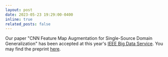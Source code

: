 ```yaml
---
layout: post
date: 2023-05-23 19:29:00-0400
inline: true
related_posts: false
---
```


Our paper "CNN Feature Map Augmentation for Single-Source Domain Generalization" has been accepted at this year's [IEEE Big Data Service](https://ieeebigdataservice.com/).
You may find the preprint [here](https://arxiv.org/abs/2305.16746).